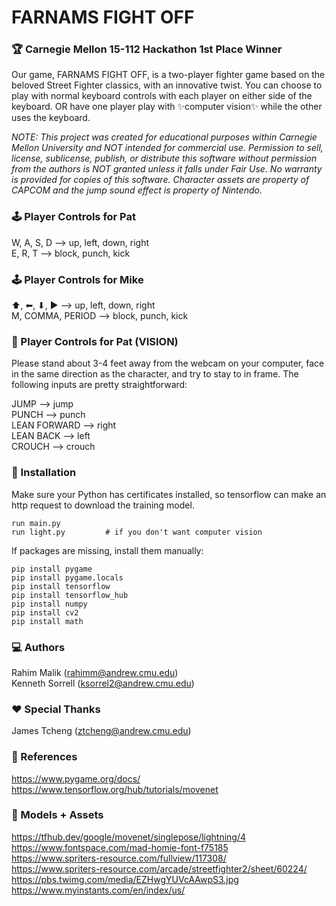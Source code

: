# FARNAMS FIGHT OFF

### 🏆 Carnegie Mellon 15-112 Hackathon 1st Place Winner


Our game, FARNAMS FIGHT OFF, is a two-player fighter game based on the beloved Street Fighter classics, with an innovative twist. You can choose to play with normal keyboard controls with each player on either side of the keyboard. OR have one player play with ✨computer vision✨ while the other uses the keyboard.

*NOTE: This project was created for educational purposes within Carnegie Mellon University and NOT intended for commercial use. Permission to sell, license, sublicense, publish, or distribute this software without permission from the authors is NOT granted unless it falls under Fair Use. No warranty is provided for copies of this software. Character assets are property of CAPCOM and the jump sound effect is property of Nintendo.*


### 🕹️ Player Controls for Pat

W, A, S, D    -->    up, left, down, right<br/>
E, R, T    -->    block, punch, kick

### 🕹️ Player Controls for Mike

⬆, ⬅, ⬇, ▶    -->    up, left, down, right<br/>
M, COMMA, PERIOD    -->    block, punch, kick

### 🎥 Player Controls for Pat (VISION)

Please stand about 3-4 feet away from the webcam on your computer, face in the same direction as the character, and try to stay to in frame. The following inputs are pretty straightforward:

JUMP    -->    jump<br/>
PUNCH    -->    punch<br/>
LEAN FORWARD    -->    right<br/>
LEAN BACK    -->    left<br/>
CROUCH    -->    crouch

### 💾 Installation
Make sure your Python has certificates installed, so tensorflow can make an http request to download the training model.
```
run main.py
run light.py         # if you don't want computer vision
```

If packages are missing, install them manually:<br/>
```
pip install pygame
pip install pygame.locals
pip install tensorflow
pip install tensorflow_hub
pip install numpy
pip install cv2
pip install math
```
### 💻 Authors
Rahim Malik (rahimm@andrew.cmu.edu)<br/>
Kenneth Sorrell (ksorrel2@andrew.cmu.edu)

### ❤️ Special Thanks
James Tcheng (ztcheng@andrew.cmu.edu)

### 🔗 References
https://www.pygame.org/docs/<br/>
https://www.tensorflow.org/hub/tutorials/movenet

### 🗿 Models + Assets
https://tfhub.dev/google/movenet/singlepose/lightning/4<br/>
https://www.fontspace.com/mad-homie-font-f75185<br/>
https://www.spriters-resource.com/fullview/117308/<br/>
https://www.spriters-resource.com/arcade/streetfighter2/sheet/60224/<br/>
https://pbs.twimg.com/media/EZHwgYUVcAAwpS3.jpg<br/>
https://www.myinstants.com/en/index/us/
